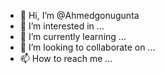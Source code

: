 - 👋 Hi, I’m @Ahmedgonugunta
- 👀 I’m interested in ...
- 🌱 I’m currently learning ...
- 💞️ I’m looking to collaborate on ...
- 📫 How to reach me ...

<!---
Ahmedgonugunta/Ahmedgonugunta is a ✨ special ✨ repository because its `README.md` (this file) appears on your GitHub profile.
You can click the Preview link to take a look at your changes.
--->
